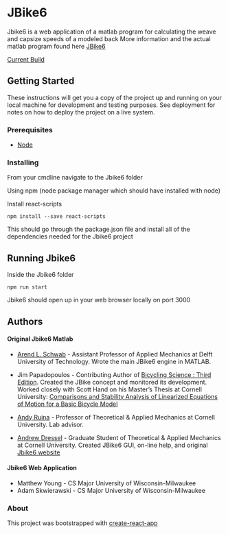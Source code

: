 # JBike6
Jbike6 is a web application of a matlab program for calculating the weave and capsize speeds of a modeled back
More information and the actual matlab program found here 
[JBike6](http://ruina.tam.cornell.edu/research/topics/bicycle_mechanics/JBike6_web_folder/index.htm)

[Current Build](https://jbike6.firebaseapp.com/)

## Getting Started
These instructions will get you a copy of the project up and running on your local machine for development and testing purposes. See deployment for notes on how to deploy the project on a live system.

### Prerequisites
* [Node](https://nodejs.org) 

### Installing
From your cmdline navigate to the Jbike6 folder 

Using npm (node package manager which should have installed with node)

Install react-scripts
```
npm install --save react-scripts
```
This should go through the package.json file and install all of the dependencies needed for the Jbike6 project

## Running Jbike6
Inside the Jbike6 folder
```
npm run start
```

Jbike6 should open up in your web browser locally on port 3000


## Authors
#### Original Jbike6 Matlab
* [Arend L. Schwab](http://bicycle.tudelft.nl/schwab/) - Assistant Professor of Applied Mechanics at Delft University of Technology. Wrote the main JBike6 engine in MATLAB.

* Jim Papadopoulos - Contributing Author of [Bicycling Science : Third Edition](https://mitpress.mit.edu/books/bicycling-science). Created the JBike concept and monitored its development. Worked closely with Scott Hand on his Master’s Thesis at Cornell University: [Comparisons and Stability Analysis of Linearized Equations of Motion for a Basic Bicycle Model](http://ruina.tam.cornell.edu/research/topics/bicycle_mechanics/comparisons_stability_analysis.pdf)

* [Andy Ruina](http://ruina.tam.cornell.edu/) - Professor of Theoretical & Applied Mechanics at Cornell University. Lab advisor.

* [Andrew Dressel](https://www.linkedin.com/in/andrewdressel) - Graduate Student of Theoretical & Applied Mechanics at Cornell University. Created JBike6 GUI, on-line help, and original [Jbike6 website](http://ruina.tam.cornell.edu/research/topics/bicycle_mechanics/JBike6_web_folder/index.htm)
#### Jbike6 Web Application
*  Matthew Young - CS Major University of Wisconsin-Milwaukee
*  Adam Skwierawski - CS Major University of Wisconsin-Milwaukee

### About
This project was bootstrapped with [create-react-app](https://github.com/csepulv/electron-with-create-react-app/blob/master/create-react-app-readme.md)
